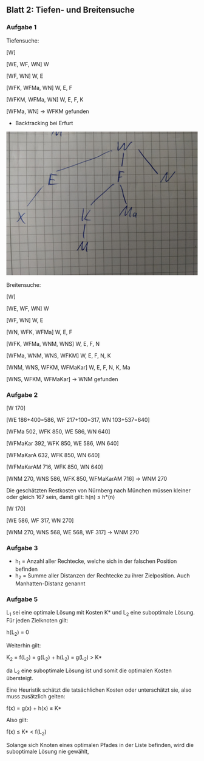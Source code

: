 ## Blatt 2: Tiefen- und Breitensuche



### Aufgabe 1

Tiefensuche:

[W]

[WE, WF, WN]	W

[WF, WN]	W, E

[WFK, WFMa, WN]	W, E, F

[WFKM, WFMa, WN]	W, E, F, K

[WFMa, WN] -> WFKM gefunden

- Backtracking bei Erfurt

![Tiefensuche](https://raw.githubusercontent.com/MiNickel/KI/Blatt2/Tiefensuche.jpg)



Breitensuche:

[W]

[WE, WF, WN]	W

[WF, WN]	W, E

[WN, WFK, WFMa]	W, E, F

[WFK, WFMa, WNM, WNS]	W, E, F, N

[WFMa, WNM, WNS, WFKM] W, E, F, N, K

[WNM, WNS, WFKM, WFMaKar]	W, E, F, N, K, Ma

[WNS, WFKM, WFMaKar] -> WNM gefunden



### Aufgabe 2

[W 170]

[WE 186+400=586, WF 217+100=317, WN 103+537=640]

[WFMa 502, WFK 850, WE 586, WN 640]

[WFMaKar 392, WFK 850, WE 586, WN 640]

[WFMaKarA 632, WFK 850, WN 640]

[WFMaKarAM 716, WFK 850, WN 640]

[WNM 270, WNS 586, WFK 850, WFMaKarAM 716] -> WNM 270



Die geschätzten Restkosten von Nürnberg nach München müssen kleiner oder gleich 167 sein, damit gilt: h(n) &#8804; h*(n)



[W 170]

[WE 586, WF 317, WN 270]

[WNM 270, WNS 568, WE 568, WF 317]  -> WNM 270



### Aufgabe 3

- h<sub>1</sub> = Anzahl aller Rechtecke, welche sich in der falschen Position befinden
- h<sub>2</sub> = Summe aller Distanzen der Rechtecke zu ihrer Zielposition. Auch Manhatten-Distanz genannt



### Aufgabe 5

L<sub>1</sub> sei eine optimale Lösung mit Kosten K* und L<sub>2</sub> eine suboptimale Lösung. Für jeden Zielknoten gilt: 

h(L<sub>2</sub>) = 0

Weiterhin gilt:

K<sub>2</sub> = f(L<sub>2</sub>) = g(L<sub>2</sub>) + h(L<sub>2</sub>) = g(L<sub>2</sub>) > K*

da L<sub>2</sub> eine suboptimale Lösung ist und somit die optimalen Kosten übersteigt.

Eine Heuristik schätzt die tatsächlichen Kosten oder unterschätzt sie, also muss zusätzlich gelten:

f(x) = g(x) + h(x) &#8804; K*

Also gilt:

f(x) &#8804; K* < f(L<sub>2</sub>)

Solange sich Knoten eines optimalen Pfades in der Liste befinden, wird die suboptimale Lösung nie gewählt,
















